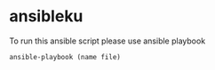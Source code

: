 # ansibleku

To run this ansible script please use ansible playbook
```
ansible-playbook (name file)
```
